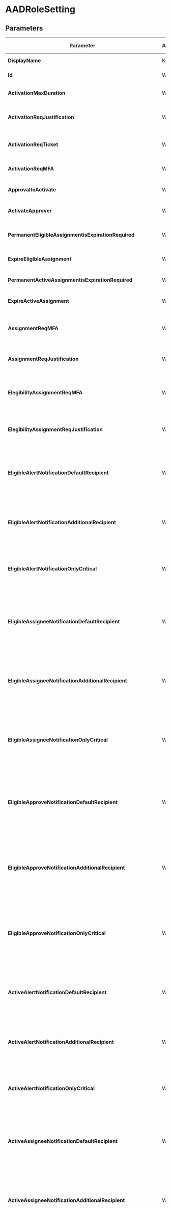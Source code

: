 ﻿# AADRoleSetting

## Parameters

| Parameter | Attribute | DataType | Description | Allowed Values |
| --- | --- | --- | --- | --- |
| **DisplayName** | Key | String | RuleDefinition DisplayName | |
| **Id** | Write | String | Specifies the RoleId. | |
| **ActivationMaxDuration** | Write | String | Activation maximum duration (hours). | |
| **ActivationReqJustification** | Write | Boolean | Require justification on activation (True/False) | |
| **ActivationReqTicket** | Write | Boolean | Require ticket information on activation (True/False) | |
| **ActivationReqMFA** | Write | Boolean | Require MFA on activation (True/False) | |
| **ApprovaltoActivate** | Write | Boolean | Require approval to activate (True/False) | |
| **ActivateApprover** | Write | StringArray[] | Approver User UPN and/or Group Displayname | |
| **PermanentEligibleAssignmentisExpirationRequired** | Write | Boolean | Allow permanent eligible assignment (True/False) | |
| **ExpireEligibleAssignment** | Write | String | Expire eligible assignments after (Days) | |
| **PermanentActiveAssignmentisExpirationRequired** | Write | Boolean | Allow permanent active assignment (True/False) | |
| **ExpireActiveAssignment** | Write | String | Expire active assignments after (Days) | |
| **AssignmentReqMFA** | Write | Boolean | Require Azure Multi-Factor Authentication on active assignment (True/False) | |
| **AssignmentReqJustification** | Write | Boolean | Require justification on active assignment (True/False) | |
| **ElegibilityAssignmentReqMFA** | Write | Boolean | Require Azure Multi-Factor Authentication on eligible assignment (True/False) | |
| **ElegibilityAssignmentReqJustification** | Write | Boolean | Require justification on eligible assignment (True/False) | |
| **EligibleAlertNotificationDefaultRecipient** | Write | Boolean | Send notifications when members are assigned as eligible to this role: Role assignment alert, default recipient (True/False) | |
| **EligibleAlertNotificationAdditionalRecipient** | Write | StringArray[] | Send notifications when members are assigned as eligible to this role: Role assignment alert, additional recipient (UPN) | |
| **EligibleAlertNotificationOnlyCritical** | Write | Boolean | Send notifications when members are assigned as eligible to this role: Role assignment alert, only critical Email (True/False) | |
| **EligibleAssigneeNotificationDefaultRecipient** | Write | Boolean | Send notifications when members are assigned as eligible to this role: Notification to the assigned user (assignee), default recipient (True/False) | |
| **EligibleAssigneeNotificationAdditionalRecipient** | Write | StringArray[] | Send notifications when members are assigned as eligible to this role: Notification to the assigned user (assignee), additional recipient (UPN) | |
| **EligibleAssigneeNotificationOnlyCritical** | Write | Boolean | Send notifications when members are assigned as eligible to this role: Notification to the assigned user (assignee), only critical Email (True/False) | |
| **EligibleApproveNotificationDefaultRecipient** | Write | Boolean | Send notifications when members are assigned as eligible to this role: Request to approve a role assignment renewal/extension, default recipient (True/False) | |
| **EligibleApproveNotificationAdditionalRecipient** | Write | StringArray[] | Send notifications when members are assigned as eligible to this role: Request to approve a role assignment renewal/extension, additional recipient (UPN) | |
| **EligibleApproveNotificationOnlyCritical** | Write | Boolean | Send notifications when members are assigned as eligible to this role: Request to approve a role assignment renewal/extension, only critical Email (True/False) | |
| **ActiveAlertNotificationDefaultRecipient** | Write | Boolean | Send notifications when members are assigned as active to this role: Role assignment alert, default recipient (True/False) | |
| **ActiveAlertNotificationAdditionalRecipient** | Write | StringArray[] | Send notifications when members are assigned as active to this role: Role assignment alert, additional recipient (UPN) | |
| **ActiveAlertNotificationOnlyCritical** | Write | Boolean | Send notifications when members are assigned as active to this role: Role assignment alert, only critical Email (True/False) | |
| **ActiveAssigneeNotificationDefaultRecipient** | Write | Boolean | Send notifications when members are assigned as active to this role: Notification to the assigned user (assignee), default recipient (True/False) | |
| **ActiveAssigneeNotificationAdditionalRecipient** | Write | StringArray[] | Send notifications when members are assigned as active to this role: Notification to the assigned user (assignee), additional recipient (UPN) | |
| **ActiveAssigneeNotificationOnlyCritical** | Write | Boolean | Send notifications when members are assigned as active to this role: Notification to the assigned user (assignee), only critical Email (True/False) | |
| **ActiveApproveNotificationDefaultRecipient** | Write | Boolean | Send notifications when members are assigned as active to this role: Request to approve a role assignment renewal/extension, default recipient (True/False) | |
| **ActiveApproveNotificationAdditionalRecipient** | Write | StringArray[] | Send notifications when members are assigned as active to this role: Request to approve a role assignment renewal/extension, additional recipient (UPN) | |
| **ActiveApproveNotificationOnlyCritical** | Write | Boolean | Send notifications when members are assigned as active to this role: Request to approve a role assignment renewal/extension, only critical Email (True/False) | |
| **EligibleAssignmentAlertNotificationDefaultRecipient** | Write | Boolean | Send notifications when eligible members activate this role: Role assignment alert, default recipient (True/False) | |
| **EligibleAssignmentAlertNotificationAdditionalRecipient** | Write | StringArray[] | Send notifications when eligible members activate this role: Role assignment alert, additional recipient (UPN) | |
| **EligibleAssignmentAlertNotificationOnlyCritical** | Write | Boolean | Send notifications when eligible members activate this role: Role assignment alert, only critical Email (True/False) | |
| **EligibleAssignmentAssigneeNotificationDefaultRecipient** | Write | Boolean | Send notifications when eligible members activate this role: Notification to activated user (requestor), default recipient (True/False) | |
| **EligibleAssignmentAssigneeNotificationAdditionalRecipient** | Write | StringArray[] | Send notifications when eligible members activate this role: Notification to activated user (requestor), additional recipient (UPN) | |
| **EligibleAssignmentAssigneeNotificationOnlyCritical** | Write | Boolean | Send notifications when eligible members activate this role: Notification to activated user (requestor), only critical Email (True/False) | |
| **AuthenticationContextRequired** | Write | Boolean | Authorization context is required (True/False) | |
| **AuthenticationContextName** | Write | String | Descriptive name of associated authorization context | |
| **AuthenticationContextId** | Write | String | Authorization context id | |
| **Ensure** | Write | String | Specify if the Azure AD role setting should exist or not. | `Present` |
| **Credential** | Write | PSCredential | Credentials for the Microsoft Graph delegated permissions. | |
| **ApplicationId** | Write | String | Id of the Azure Active Directory application to authenticate with. | |
| **TenantId** | Write | String | Id of the Azure Active Directory tenant used for authentication. | |
| **ApplicationSecret** | Write | PSCredential | Secret of the Azure Active Directory application to authenticate with. | |
| **CertificateThumbprint** | Write | String | Thumbprint of the Azure Active Directory application's authentication certificate to use for authentication. | |
| **ManagedIdentity** | Write | Boolean | Managed ID being used for authentication. | |
| **AccessTokens** | Write | StringArray[] | Access token used for authentication. | |

## Description

This resource configure existing Azure roles. All UI parameters can be configured using this resource like:
- Notifications
- require approval / ticket / justification / MFA

## Permissions

### Microsoft Graph

To authenticate with the Microsoft Graph API, this resource required the following permissions:

#### Delegated permissions

- **Read**

    - Group.Read.All, RoleManagement.Read.Directory, RoleManagementPolicy.Read.Directory, User.Read.All

- **Update**

    - Group.Read.All, RoleManagementPolicy.Read.Directory, User.Read.All

#### Application permissions

- **Read**

    - Group.Read.All, RoleManagement.Read.Directory, RoleManagementPolicy.Read.Directory, User.Read.All

- **Update**

    - Group.Read.All, RoleManagementPolicy.Read.Directory, User.Read.All

## Examples

### Example 1

This example is used to test new resources and showcase the usage of new resources being worked on.
It is not meant to use as a production baseline.

```powershell
Configuration Example
{
    param(
        [Parameter()]
        [System.String]
        $ApplicationId,

        [Parameter()]
        [System.String]
        $TenantId,

        [Parameter()]
        [System.String]
        $CertificateThumbprint
    )
    Import-DscResource -ModuleName Microsoft365DSC

    Node localhost
    {
        AADRoleSetting 28b253d8-cde5-471f-a331-fe7320023cdd
        {
            ActivateApprover                                          = @();
            ActivationMaxDuration                                     = "PT8H";
            ActivationReqJustification                                = $False; # Updated Property
            ActivationReqMFA                                          = $False;
            ActivationReqTicket                                       = $False;
            ActiveAlertNotificationAdditionalRecipient                = @();
            ActiveAlertNotificationDefaultRecipient                   = $True;
            ActiveAlertNotificationOnlyCritical                       = $False;
            ActiveApproveNotificationAdditionalRecipient              = @();
            ActiveApproveNotificationDefaultRecipient                 = $True;
            ActiveApproveNotificationOnlyCritical                     = $False;
            ActiveAssigneeNotificationAdditionalRecipient             = @();
            ActiveAssigneeNotificationDefaultRecipient                = $True;
            ActiveAssigneeNotificationOnlyCritical                    = $False;
            ApprovaltoActivate                                        = $False;
            AssignmentReqJustification                                = $True;
            AssignmentReqMFA                                          = $False;
            Displayname                                               = "Application Administrator";
            ElegibilityAssignmentReqJustification                     = $False;
            ElegibilityAssignmentReqMFA                               = $False;
            EligibleAlertNotificationAdditionalRecipient              = @();
            EligibleAlertNotificationDefaultRecipient                 = $True;
            EligibleAlertNotificationOnlyCritical                     = $False;
            EligibleApproveNotificationAdditionalRecipient            = @();
            EligibleApproveNotificationDefaultRecipient               = $True;
            EligibleApproveNotificationOnlyCritical                   = $False;
            EligibleAssigneeNotificationAdditionalRecipient           = @();
            EligibleAssigneeNotificationDefaultRecipient              = $True;
            EligibleAssigneeNotificationOnlyCritical                  = $False;
            EligibleAssignmentAlertNotificationAdditionalRecipient    = @();
            EligibleAssignmentAlertNotificationDefaultRecipient       = $True;
            EligibleAssignmentAlertNotificationOnlyCritical           = $False;
            EligibleAssignmentAssigneeNotificationAdditionalRecipient = @();
            EligibleAssignmentAssigneeNotificationDefaultRecipient    = $True;
            EligibleAssignmentAssigneeNotificationOnlyCritical        = $False;
            ExpireActiveAssignment                                    = "P180D";
            ExpireEligibleAssignment                                  = "P365D";
            PermanentActiveAssignmentisExpirationRequired             = $False;
            PermanentEligibleAssignmentisExpirationRequired           = $False;
            ApplicationId         = $ApplicationId
            TenantId              = $TenantId
            CertificateThumbprint = $CertificateThumbprint
            Ensure                                                    = 'Present'
        }
    }
}
```

